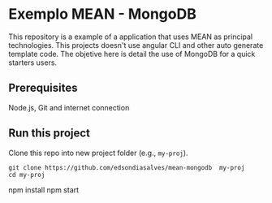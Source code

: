 # Exemplo MEAN - MongoDB

This repository is a example of a application that uses MEAN as principal technologies.
This projects doesn't use angular CLI and other auto generate template code.
The objetive here is detail the use of MongoDB for a quick starters users.

## Prerequisites

Node.js, Git and internet connection 
    
## Run this project

Clone this repo into new project folder (e.g., `my-proj`).
```shell
git clone https://github.com/edsondiasalves/mean-mongodb  my-proj
cd my-proj
```

npm install
npm start
